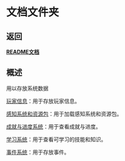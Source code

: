 # 文档文件夹

## 返回

[**README文档**](../README.md)

## 概述

用以存放系统数据

[玩家信息](profile/README.md)：用于存放玩家信息。

[感知系统和资源包](perception&sensory/SENSORY.md)：用于加载感知系统和资源包。

[成就与进度系统](progress/README.md)：用于查看成就与进度。

[学习系统](study/README.md)：用于查看可学习的技能和知识。

[事件系统](events/README.md)：用于存放事件。